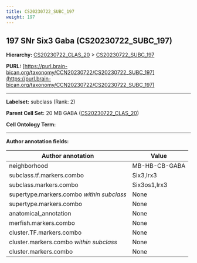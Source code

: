 ```yaml
---
title: CS20230722_SUBC_197
weight: 197
---
```

## 197 SNr Six3 Gaba (CS20230722_SUBC_197)
<b>Hierarchy: </b>
[CS20230722_CLAS_20](../CS20230722_CLAS_20) >
[CS20230722_SUBC_197](../CS20230722_SUBC_197)

**PURL:** [https://purl.brain-bican.org/taxonomy/CCN20230722/CS20230722_SUBC_197](https://purl.brain-bican.org/taxonomy/CCN20230722/CS20230722_SUBC_197)

---


**Labelset:** subclass (Rank: 2)

**Parent Cell Set:** 20 MB GABA ([CS20230722_CLAS_20](../CS20230722_CLAS_20))



**Cell Ontology Term:** 

[MARKER GENES.]: #


---

[TRANSFERRED ANNOTATIONS.]: #


[AUTHOR ANNOTATION FIELDS.]: #


**Author annotation fields:**

| Author annotation | Value |
|-------------------|-------|
|neighborhood|MB-HB-CB-GABA|
|subclass.tf.markers.combo|Six3,Irx3|
|subclass.markers.combo|Six3os1,Irx3|
|supertype.markers.combo _within subclass_|None|
|supertype.markers.combo|None|
|anatomical_annotation|None|
|merfish.markers.combo|None|
|cluster.TF.markers.combo|None|
|cluster.markers.combo _within subclass_|None|
|cluster.markers.combo|None|
